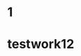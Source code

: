                                                                             
 
# 1  
 
 # testwork12 

 
  
